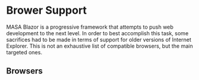 ﻿# Brower Support

MASA Blazor is a progressive framework that attempts to push web development to the next level. 
In order to best accomplish this task, some sacrifices had to be made in terms of support for older versions of Internet Explorer. 
This is not an exhaustive list of compatible browsers, but the main targeted ones.

## Browsers

<brower-support-table><brower-support-table/>